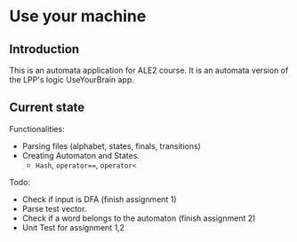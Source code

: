# Use your machine 

## Introduction
This is an automata application for ALE2 course.
It is an automata version of the LPP's logic UseYourBrain app.

## Current state
Functionalities:
- Parsing files (alphabet, states, finals, transitions)
- Creating Automaton and States.
    -   ```Hash```, ```operator==```, ```operator<```

Todo:
- Check if input is DFA (finish assignment 1)
- Parse test vector.
- Check if a word belongs to the automaton (finish assignment 2)
- Unit Test for assignment 1,2